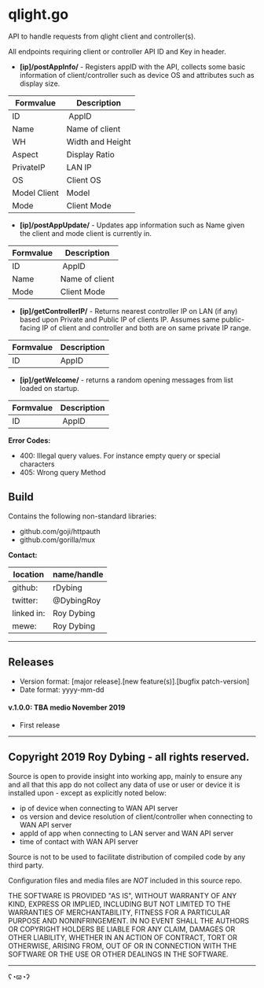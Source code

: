 # qlight.go

API to handle requests from qlight client and controller(s).

All endpoints requiring client or controller API ID and Key in header.

- **[ip]/postAppInfo/** - Registers appID with the API, collects some basic 
information of client/controller such as device OS and attributes such as 
display size.

| Formvalue    | Description      |
|--------------|------------------|
| ID           | AppID            |
| Name         | Name of client   |
| WH           | Width and Height |
| Aspect       | Display Ratio    |
| PrivateIP    | LAN IP           |
| OS           | Client OS        |
| Model	Client | Model            |
| Mode         | Client Mode      |

- **[ip]/postAppUpdate/** - Updates app information such as Name given the client
and mode client is currently in.

| Formvalue    | Description      |
|--------------|------------------|
| ID           | AppID            |
| Name         | Name of client   |
| Mode         | Client Mode      |

- **[ip]/getControllerIP/** - Returns nearest controller IP on LAN (if any) based upon Private 
and Public IP of clients IP. Assumes same public-facing IP of client and 
controller and both are on same private IP range.

| Formvalue    | Description      |
|--------------|------------------|
| ID           | AppID            |

- **[ip]/getWelcome/** - returns a random opening messages from list loaded on startup.

| Formvalue    | Description      |
|--------------|------------------|
| ID           | AppID            |

**Error Codes:**

- 400: Illegal query values. For instance empty query or special characters
- 405: Wrong query Method

## Build

Contains the following non-standard libraries:

- github.com/goji/httpauth
- github.com/gorilla/mux

**Contact:**

location   | name/handle |
-----------|-------------|
github:    | rDybing     |
twitter:   | @DybingRoy  |
linked in: | Roy Dybing  |
mewe:      | Roy Dybing  |

---

## Releases

- Version format: [major release].[new feature(s)].[bugfix patch-version]
- Date format: yyyy-mm-dd

#### v.1.0.0: TBA medio November 2019

- First release 

---

## Copyright 2019 Roy Dybing  - all rights reserved.

Source is open to provide insight into working app, mainly to ensure any and 
all that this app do not collect any data of use or user or device it is 
installed upon - except as explicitly noted below:

- ip of device when connecting to WAN API server
- os version and device resolution of client/controller when connecting to WAN 
API server 
- appId of app when connecting to LAN server and WAN API server
- time of contact with WAN API server

Source is not to be used to facilitate distribution of compiled code by any 
third party.

Configuration files and media files are *NOT* included in this source repo.

THE SOFTWARE IS PROVIDED "AS IS", WITHOUT WARRANTY OF ANY KIND, EXPRESS OR 
IMPLIED, INCLUDING BUT NOT LIMITED TO THE WARRANTIES OF MERCHANTABILITY, 
FITNESS FOR A PARTICULAR PURPOSE AND NONINFRINGEMENT. IN NO EVENT SHALL THE 
AUTHORS OR COPYRIGHT HOLDERS BE LIABLE FOR ANY CLAIM, DAMAGES OR OTHER 
LIABILITY, WHETHER IN AN ACTION OF CONTRACT, TORT OR OTHERWISE, ARISING FROM, 
OUT OF OR IN CONNECTION WITH THE SOFTWARE OR THE USE OR OTHER DEALINGS IN THE 
SOFTWARE.

---

ʕ◔ϖ◔ʔ
